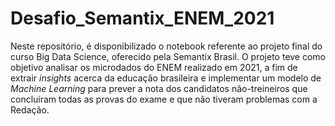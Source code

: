 # Desafio_Semantix_ENEM_2021
Neste repositório, é disponibilizado o notebook referente ao projeto final do curso Big Data Science, oferecido pela Semantix Brasil.
O projeto teve como objetivo analisar os microdados do ENEM realizado em 2021, a fim de extrair *insights* acerca da educação brasileira e implementar um modelo de *Machine Learning* para prever a nota dos candidatos não-treineiros que concluíram todas as provas do exame e que não tiveram problemas com a Redação.
